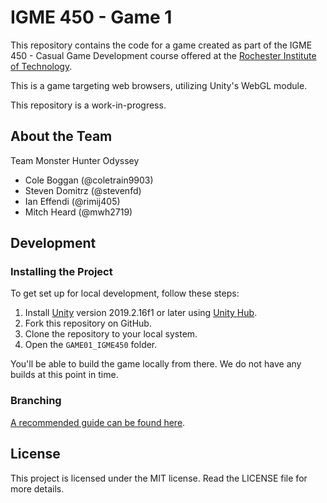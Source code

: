 # IGME 450 - Game 1 #

This repository contains the code for a game created as part of the IGME 450 - Casual Game Development course offered at the [Rochester Institute of Technology](https://www.rit.edu/).

This is a game targeting web browsers, utilizing Unity's WebGL module.

This repository is a work-in-progress.

## About the Team ##

Team Monster Hunter Odyssey

- Cole Boggan (@coletrain9903)
- Steven Domitrz (@stevenfd)
- Ian Effendi (@rimij405)
- Mitch Heard (@mwh2719)

## Development ##

### Installing the Project ###

To get set up for local development, follow these steps:

1. Install [Unity](https://www.unity3d.com/) version 2019.2.16f1 or later using [Unity Hub](https://docs.unity3d.com/Manual/GettingStartedInstallingHub.html).
2. Fork this repository on GitHub.
3. Clone the repository to your local system.
4. Open the `GAME01_IGME450` folder.

You'll be able to build the game locally from there. We do not have any builds at this point in time.

### Branching ###

[A recommended guide can be found here](https://gist.github.com/digitaljhelms/4287848).

## License ##

This project is licensed under the MIT license. Read the LICENSE file for more details.
